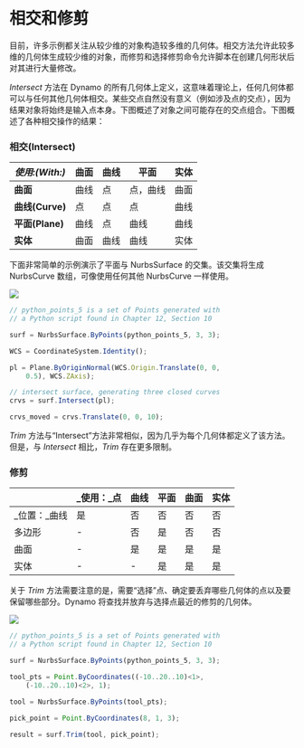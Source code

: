 # 相交和修剪

目前，许多示例都关注从较少维的对象构造较多维的几何体。相交方法允许此较多维的几何体生成较少维的对象，而修剪和选择修剪命令允许脚本在创建几何形状后对其进行大量修改。

_Intersect_ 方法在 Dynamo 的所有几何体上定义，这意味着理论上，任何几何体都可以与任何其他几何体相交。某些交点自然没有意义（例如涉及点的交点），因为结果对象将始终是输入点本身。下图概述了对象之间可能存在的交点组合。下图概述了各种相交操作的结果：

### **相交(Intersect)**

| _使用:(With:)_ | 曲面 | 曲线 | 平面 | 实体 |
| ----------- | ------- | ----- | ------------ | ------- |
| **曲面** | 曲线 | 点 | 点，曲线 | 曲面 |
| **曲线(Curve)** | 点 | 点 | 点 | 曲线 |
| **平面(Plane)** | 曲线 | 点 | 曲线 | 曲线 |
| **实体** | 曲面 | 曲线 | 曲线 | 实体 |

下面非常简单的示例演示了平面与 NurbsSurface 的交集。该交集将生成 NurbsCurve 数组，可像使用任何其他 NurbsCurve 一样使用。

![](../images/8-2/8/IntersectionAndTrim\_01.png)

```js
// python_points_5 is a set of Points generated with
// a Python script found in Chapter 12, Section 10

surf = NurbsSurface.ByPoints(python_points_5, 3, 3);

WCS = CoordinateSystem.Identity();

pl = Plane.ByOriginNormal(WCS.Origin.Translate(0, 0,
    0.5), WCS.ZAxis);

// intersect surface, generating three closed curves
crvs = surf.Intersect(pl);

crvs_moved = crvs.Translate(0, 0, 10);
```

_Trim_ 方法与“Intersect”方法非常相似，因为几乎为每个几何体都定义了该方法。但是，与 _Intersect_ 相比，_Trim_ 存在更多限制。

### **修剪**

|             | _使用：_点 | 曲线 | 平面 | 曲面 | 实体 |
| ----------- | -------------- | ----- | ----- | ------- | ----- |
| _位置：_曲线 | 是 | 否 | 否 | 否 | 否 |
| 多边形 | - | 否 | 是 | 否 | 否 |
| 曲面 | - | 是 | 是 | 是 | 是 |
| 实体 | - | - | 是 | 是 | 是 |

关于 _Trim_ 方法需要注意的是，需要“选择”点、确定要丢弃哪些几何体的点以及要保留哪些部分。Dynamo 将查找并放弃与选择点最近的修剪的几何体。

![](../images/8-2/8/IntersectionAndTrim\_02.png)

```js
// python_points_5 is a set of Points generated with
// a Python script found in Chapter 12, Section 10

surf = NurbsSurface.ByPoints(python_points_5, 3, 3);

tool_pts = Point.ByCoordinates((-10..20..10)<1>,
    (-10..20..10)<2>, 1);

tool = NurbsSurface.ByPoints(tool_pts);

pick_point = Point.ByCoordinates(8, 1, 3);

result = surf.Trim(tool, pick_point);
```
